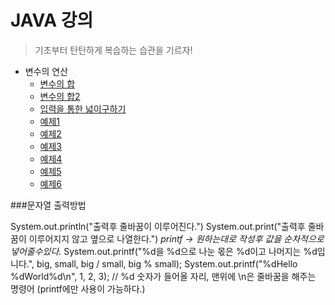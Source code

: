 # JAVA 강의
>기초부터 탄탄하게
>복습하는 습관을 기르자!

* 변수의 연산
  - [변수의 합](0518/Add.java)
  - [변수의 합2](0518/Add2.java)
  - [입력을 통한 넓이구하기](0518/CircleArea.java)
  - [예제1](0518/Ex.java)
  - [예제2](0518/Ex1.java)
  - [예제3](0518/Ex2.java)
  - [예제4](0518/Ex3.java)
  - [예제5](0518/Ex5.java)
  - [예제6](0518/Ex6.java)

###문자열 출력방법

  System.out.println("출력후 줄바꿈이 이루어진다.") 
  System.out.print("출력후 줄바꿈이 이루어지지 않고 옆으로 나열한다.")
  *printf -> 원하는대로 작성후 값을 순차적으로 넣어줄수있다.*
  System.out.printf("%d을 %d으로 나눈 몫은 %d이고 나머지는 %d입니다.", big, small, big / small, big % small);
  System.out.printf("%dHello %dWorld%d\n", 1, 2, 3); // %d 숫자가 들어올 자리, 맨위에 \n은 줄바꿈을 해주는 명령어 (printf에만 사용이 가능하다.)




